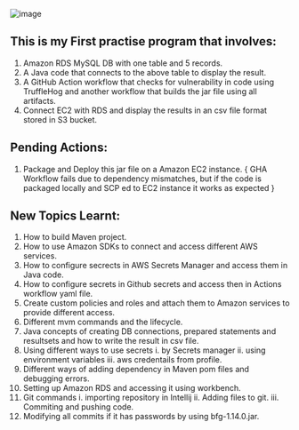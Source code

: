 ![image](https://github.com/user-attachments/assets/d752d288-c390-4eb6-a93e-3368ecd5e94b)


## ****This is my First practise program that involves:****
1. Amazon RDS MySQL DB with one table and 5 records.
2. A Java code that connects to the above table to display the result.
3. A GitHub Action workflow that checks for vulnerability in code using TruffleHog and another workflow that builds the jar file using all artifacts.
4. Connect EC2 with RDS and display the results in an csv file format stored in S3 bucket.

## ****Pending Actions:****

1. Package and Deploy this jar file on a Amazon EC2 instance. { GHA Workflow fails due to dependency mismatches, but if the code is packaged locally and SCP ed  to EC2 instance it works as expected }



## ****New Topics Learnt:****

1. How to build Maven project.
2. How to use Amazon SDKs to connect and access different AWS services.
3. How to configure secrects in AWS Secrets Manager and access them in Java code.
4. How to configure secrets in Github secrets and access then in Actions workflow yaml file.
5. Create custom policies and roles and attach them to Amazon services to provide different access.
6. Different mvm commands and the lifecycle.
7. Java concepts of creating DB connections, prepared statements and resultsets and how to write the result in csv file.
8. Using different ways to use secrets i. by Secrets manager ii. using environment variables iii. aws credentails from profile.
9. Different ways of adding dependency in Maven pom files and debugging errors.
10. Setting up Amazon RDS and accessing it using workbench.
11. Git commands i. importing repository in Intellij ii. Adding files to git. iii. Commiting and pushing code.
12. Modifying all commits if it has passwords by using bfg-1.14.0.jar.
